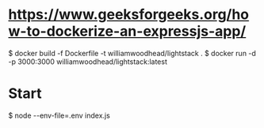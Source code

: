 
# https://www.geeksforgeeks.org/how-to-dockerize-an-expressjs-app/
$ docker build -f Dockerfile -t williamwoodhead/lightstack .
$ docker run -d -p 3000:3000 williamwoodhead/lightstack:latest

# Start
$ node --env-file=.env index.js